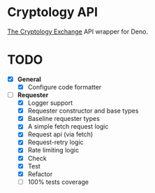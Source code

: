 # Cryptology API

[The Cryptology Exchange](https://cryptology.com) API wrapper for Deno.

# TODO

- [x] **General**
  - [x] Configure code formatter

- [ ] **Requester**
  - [x] Logger support
  - [x] Requester constructor and base types
  - [x] Baseline requester types
  - [x] A simple fetch request logic
  - [x] Request api (via fetch)
  - [x] Request-retry logic
  - [x] Rate limiting logic
  - [x] Check
  - [x] Test
  - [x] Refactor
  - [ ] 100% tests coverage

